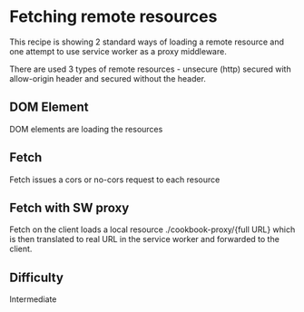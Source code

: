 # Fetching remote resources

This recipe is showing 2 standard ways of loading a remote resource and one attempt to use service worker as a proxy middleware.

There are used 3 types of remote resources - unsecure (http) secured with allow-origin header and secured without the header.

## DOM Element
DOM elements are loading the resources

## Fetch
Fetch issues a cors or no-cors request to each resource

## Fetch with SW proxy
Fetch on the client loads a local resource ./cookbook-proxy/{full URL} which is then translated to real URL in the service worker and forwarded to the client.

## Difficulty
Intermediate
